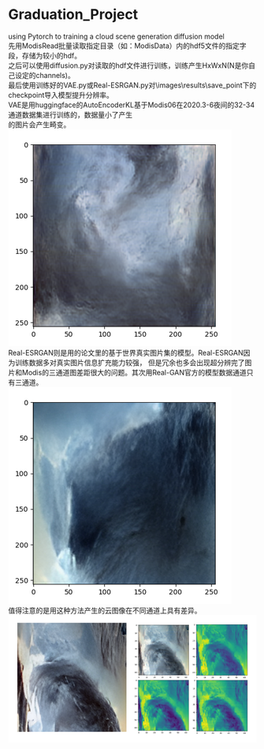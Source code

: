 # Graduation_Project
using Pytorch to training a cloud scene generation diffusion model  
先用ModisRead批量读取指定目录（如：ModisData）内的hdf5文件的指定字段，存储为较小的hdf。  
之后可以使用diffusion.py对读取的hdf文件进行训练，训练产生HxWxN(N是你自己设定的channels)。  
最后使用训练好的VAE.py或Real-ESRGAN.py对\images\results\save_point下的checkpoint导入模型提升分辨率。  
VAE是用huggingface的AutoEncoderKL基于Modis06在2020.3-6夜间的32-34通道数据集进行训练的，数据量小了产生  
的图片会产生畸变。  
![image](fig27_b.png)  
Real-ESRGAN则是用的论文里的基于世界真实图片集的模型。Real-ESRGAN因为训练数据多对真实图片信息扩充能力较强，
但是冗余也多会出现超分辨完了图片和Modis的三通道图差距很大的问题。其次用Real-GAN官方的模型数据通道只有三通道。    
![image](fig29_d.png)  
值得注意的是用这种方法产生的云图像在不同通道上具有差异。  
![image](fig30.png)  
